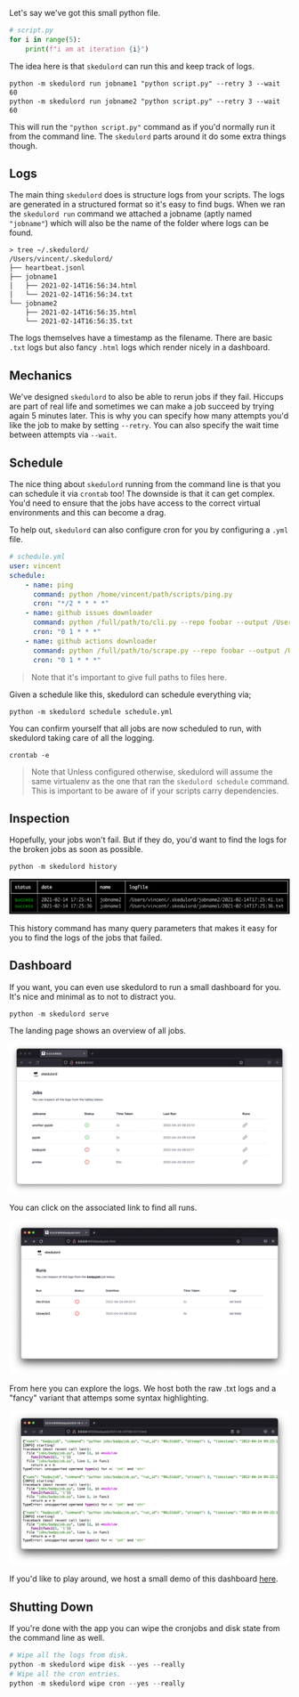 
Let's say we've got this small python file. 

```python
# script.py
for i in range(5):
    print(f"i am at iteration {i}")
```

The idea here is that `skedulord` can run this and keep track of logs.

```text
python -m skedulord run jobname1 "python script.py" --retry 3 --wait 60
python -m skedulord run jobname2 "python script.py" --retry 3 --wait 60
```

This will run the `"python script.py"` command as if you'd normally run it
from the command line. The `skedulord` parts around it do some extra things though.

## Logs 

The main thing `skedulord` does is structure logs from your scripts. The logs
are generated in a structured format so it's easy to find bugs. When we ran 
the `skedulord run` command we attached a jobname (aptly named `"jobname"`) which
will also be the name of the folder where logs can be found.

```text
> tree ~/.skedulord/
/Users/vincent/.skedulord/
├── heartbeat.jsonl
├── jobname1
│   ├── 2021-02-14T16:56:34.html
│   └── 2021-02-14T16:56:34.txt
└── jobname2
    ├── 2021-02-14T16:56:35.html
    └── 2021-02-14T16:56:35.txt

```

The logs themselves have a timestamp as the filename. There are basic `.txt` logs 
but also fancy `.html` logs which render nicely in a dashboard.

## Mechanics 

We've designed `skedulord` to also be able to rerun jobs if they fail. Hiccups are
part of real life and sometimes we can make a job succeed by trying again 5 minutes
later. This is why you can specify how many attempts you'd like the job to make by 
setting `--retry`. You can also specify the wait time between attempts via `--wait`. 

## Schedule 

The nice thing about `skedulord` running from the command line is that you can schedule
it via `crontab` too! The downside is that it can get complex. You'd need to ensure that
the jobs have access to the correct virtual environments and this can become a drag. 

To help out, `skedulord` can also configure cron for you by configuring a `.yml` file.

```yaml
# schedule.yml
user: vincent
schedule:
    - name: ping
      command: python /home/vincent/path/scripts/ping.py
      cron: "*/2 * * * *"
    - name: github issues downloader
      command: python /full/path/to/cli.py --repo foobar --output /Users/vincent/data
      cron: "0 1 * * *"
    - name: github actions downloader
      command: python /full/path/to/scrape.py --repo foobar --output /Users/vincent/data
      cron: "0 1 * * *"
```

> Note that it's important to give full paths to files here. 

Given a schedule like this, skedulord can schedule everything via; 

```text
python -m skedulord schedule schedule.yml
```

You can confirm yourself that all jobs are now scheduled to run, with skedulord
taking care of all the logging. 

```text
crontab -e
```

> Note that Unless configured otherwise, skedulord will assume the same virtualenv
as the one that ran the `skedulord schedule` command. This is important to be aware
of if your scripts carry dependencies. 

## Inspection 

Hopefully, your jobs won't fail. But if they do, you'd want to find the logs for the
broken jobs as soon as possible. 

```python
python -m skedulord history
```

![](history1.png)

This history command has many query parameters that makes it easy for you to find the 
logs of the jobs that failed.

## Dashboard 

If you want, you can even use skedulord to run a small dashboard for you. It's nice and 
minimal as to not to distract you. 

```python
python -m skedulord serve
```

The landing page shows an overview of all jobs. 

![](dashboard1.png)

You can click on the associated link to find all runs.

![](dashboard2.png)

From here you can explore the logs. We host both the raw .txt logs
and a "fancy" variant that attemps some syntax highlighting.

![](dashboard3.png)

If you'd like to play around, we host a small demo of this dashboard [here](https://koaning.github.io/skedulord-demo/).

## Shutting Down 

If you're done with the app you can wipe the cronjobs and disk state from the command
line as well. 

```python
# Wipe all the logs from disk. 
python -m skedulord wipe disk --yes --really
# Wipe all the cron entries. 
python -m skedulord wipe cron --yes --really
```